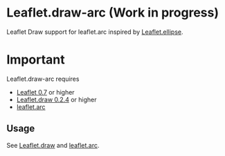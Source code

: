 # Leaflet.draw-arc (Work in progress)
Leaflet Draw support for leaflet.arc inspired by [Leaflet.ellipse](https://github.com/haleystorm/Leaflet.draw-ellipse).

# Important
Leaflet.draw-arc requires 

+ [Leaflet 0.7](https://github.com/Leaflet/Leaflet/releases/tag/v0.7) or higher
+ [Leaflet.draw 0.2.4](https://github.com/Leaflet/Leaflet.draw/releases/tag/v0.2.4) or higher
+ [leaflet.arc](https://github.com/jjwtay/leaflet.arc)

## Usage

See [Leaflet.draw](https://github.com/Leaflet/Leaflet.draw#using) and [leaflet.arc](https://github.com/jjwtay/leaflet.box).
